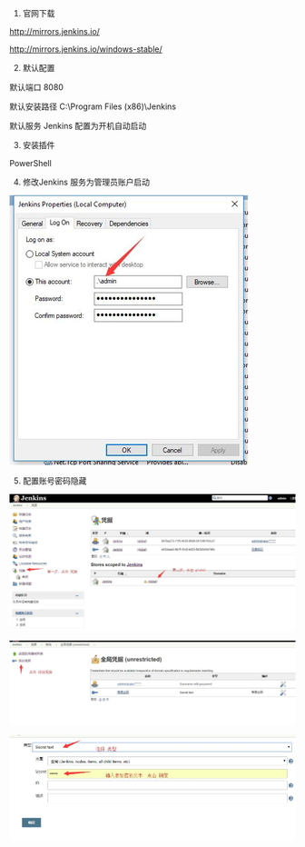 1. 官网下载

http://mirrors.jenkins.io/

http://mirrors.jenkins.io/windows-stable/

2.  默认配置

默认端口 8080

默认安装路径 C:\Program Files (x86)\Jenkins

默认服务 Jenkins 配置为开机自动启动

3.  安装插件

PowerShell

4.  修改Jenkins 服务为管理员账户启动 

![image](./static/logon.jpg)

5.  配置账号密码隐藏

![image](./static/secret.jpg)

![image](./static/secret02.jpg)

![image](./static/secret03.jpg)


